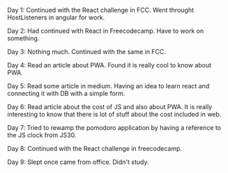 Day 1:
Continued with the React challenge in FCC. Went throught HostListeners in angular for work.

Day 2:
Had continued with React in Freecodecamp. Have to work on something.

Day 3:
Nothing much. Continued with the same in FCC.

Day 4:
Read an article about PWA. Found it is really cool to know about PWA.


Day 5:
Read some article in medium. Having an idea to learn react and connecting it with DB with a simple form.

Day 6:
Read article about the cost of JS and also about PWA. It is really interesting to know that there is lot of stuff about the cost included in web.

Day 7:
Tried to rewamp the pomodoro application by having a reference to the JS clock from JS30.

Day 8:
Continued with the React challenge in freecodecamp.

Day 9:
Slept once came from office. Didn't study.